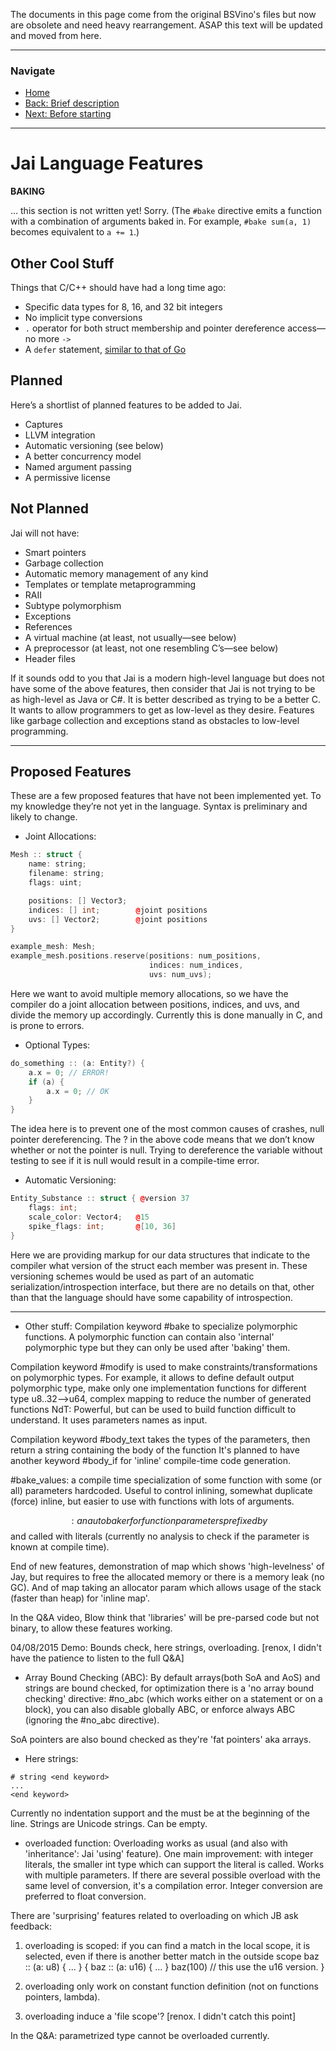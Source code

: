 The documents in this page come from the original BSVino's files but now are obsolete and need heavy rearrangement. 
ASAP this text will be updated and moved from here.

---
### Navigate 
* [Home](./) 
* [Back: Brief description](./Brief-description) 
* [Next: Before starting](./Before-starting)

---


Jai Language Features
=====================




**BAKING**

… this section is not written yet! Sorry. (The `#bake` directive emits a function with a combination of arguments baked in. For example, `#bake sum(a, 1)` becomes equivalent to `a += 1`.)




Other Cool Stuff
----------------

Things that C/C++ should have had a long time ago:

- Specific data types for 8, 16, and 32 bit integers
- No implicit type conversions
- `.` operator for both struct membership and pointer dereference access—no more `->`
- A `defer` statement, [similar to that of Go](http://blog.golang.org/defer-panic-and-recover)

Planned
-------

Here’s a shortlist of planned features to be added to Jai.

- Captures
- LLVM integration
- Automatic versioning (see below)
- A better concurrency model
- Named argument passing
- A permissive license

Not Planned
-----------

Jai will not have:

- Smart pointers
- Garbage collection
- Automatic memory management of any kind
- Templates or template metaprogramming
- RAII
- Subtype polymorphism
- Exceptions
- References
- A virtual machine (at least, not usually—see below)
- A preprocessor (at least, not one resembling C’s—see below)
- Header files

If it sounds odd to you that Jai is a modern high-level language but does not have some of the above features, then consider that Jai is not trying to be as high-level as Java or C#. It is better described as trying to be a better C. It wants to allow programmers to get as low-level as they desire. Features like garbage collection and exceptions stand as obstacles to low-level programming.

---


Proposed Features
-----------------

These are a few proposed features that have not been implemented yet. To my knowledge they’re not yet in the language. Syntax is preliminary and likely to change.

- Joint Allocations:

```cpp
Mesh :: struct {
    name: string;
    filename: string;
    flags: uint;

    positions: [] Vector3;
    indices: [] int;        @joint positions
    uvs: [] Vector2;        @joint positions
}

example_mesh: Mesh;
example_mesh.positions.reserve(positions: num_positions,
                               indices: num_indices,
                               uvs: num_uvs);
```

Here we want to avoid multiple memory allocations, so we have the compiler do a joint allocation between positions, indices, and uvs, and divide the memory up accordingly. Currently this is done manually in C, and is prone to errors.

- Optional Types:

```cpp
do_something :: (a: Entity?) {
    a.x = 0; // ERROR!
    if (a) {
        a.x = 0; // OK
    }
}
```

The idea here is to prevent one of the most common causes of crashes, null pointer dereferencing. The ? in the above code means that we don’t know whether or not the pointer is null. Trying to dereference the variable without testing to see if it is null would result in a compile-time error.

- Automatic Versioning:

```cpp
Entity_Substance :: struct { @version 37
    flags: int;
    scale_color: Vector4;   @15
    spike_flags: int;       @[10, 36]
}
```

Here we are providing markup for our data structures that indicate to the compiler what version of the struct each member was present in. These versioning schemes would be used as part of an automatic serialization/introspection interface, but there are no details on that, other than that the language should have some capability of introspection.


---

- Other stuff:
Compilation keyword #bake to specialize polymorphic functions.
A polymorphic function can contain also 'internal' polymorphic type but they can only be used after 'baking' them.

Compilation keyword #modify is used to make constraints/transformations on polymorphic types.
	For example, it allows to define default output polymorphic type, make only one implementation functions for different type u8..32-->u64, complex mapping to reduce the number of generated functions
	NdT: Powerful, but can be used to build function difficult to understand. It uses parameters names as input.
	
Compilation keyword #body_text takes the types of the parameters, then return a string containing the body of the function 
It's planned to have another keyword #body_if for 'inline' compile-time code generation.

#bake_values: a compile time specialization of some function with some (or all) parameters hardcoded.
	Useful to control inlining, somewhat duplicate (force) inline, but easier to use with functions with lots of arguments.
	
$$: an autobaker for function parameters prefixed by $$ and called with literals (currently no analysis to check if the parameter is known at compile time).

End of new features, demonstration of map which shows 'high-levelness' of Jay, but requires to free the allocated memory or there is a memory leak (no GC).
And of map taking an allocator param which allows usage of the stack (faster than heap) for 'inline map'.

In the Q&A video, Blow think that 'libraries' will be pre-parsed code but not binary, to allow these features working.

04/08/2015 Demo: Bounds check, here strings, overloading. [renox, I didn't have the patience to listen to the full Q&A]

* Array Bound Checking (ABC):
By default arrays(both SoA and AoS) and strings are bound checked, for optimization there is a 'no array bound checking' directive: #no_abc (which works either on a statement or on a block),
you can also disable globally ABC, or enforce always ABC (ignoring the #no_abc directive).

SoA pointers are also bound checked as they're 'fat pointers' aka arrays.


* Here strings:
```
# string <end keyword>
...
<end keyword>
```
Currently no indentation support and the <end keyword> must be at the beginning of the line.
Strings are Unicode strings. Can be empty.

* overloaded function:
Overloading works as usual (and also with 'inheritance': Jai 'using' feature).
One main improvement: with integer literals, the smaller int type which can support the literal is called.
Works with multiple parameters.
If there are several possible overload with the same level of conversion, it's a compilation error.
Integer conversion are preferred to float conversion.

There are 'surprising' features related to overloading on which JB ask feedback:
1) overloading is scoped: if you can find a match in the local scope, it is selected, even if there is another better match in the outside scope
baz :: (a: u8) { ... }
{
    baz :: (a: u16) { ... }
    baz(100) // this use the u16 version.
}

2) overloading only work on constant function definition (not on functions pointers, lambda).

3) overloading induce a 'file scope'? [renox. I didn't catch this point]

In the Q&A: parametrized type cannot be overloaded currently.







